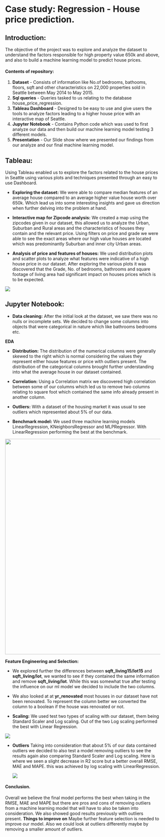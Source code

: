 # Case study: Regression - House price prediction.

## Introduction:
The objective of the project was to explore and analyze the dataset to understand the factors responsible for high property value 650k and above, and also to build a machine learning model to predict house prices.

#### Contents of repository:
1. **Dataset** - Consists of information like No.of bedrooms, bathooms, floors, sqft and other characteristics on 22,000 properties sold in Seattle between May 2014 to May 2015.
2. **Sql queries** - Queries tasked to us relating to the database
house_price_regression.
3. **Tableau Dashboard** - Designed to be easy to use and give users the tools to analyze factors leading to a higher house price with an interactive map of Seattle.
4. **Jupyter Notebook** - Contains Python code which was used to first analyze our data and then build our machine learning model testing 3 different models.
5. **Presentation** - Our Slide show where we presented our findings from our analyze and our final machine learning model.

## Tableau:

Using Tableau enabled us to explore the factors related to the house prices in Seattle using various plots and techniques presented through an easy to use Dashboard.

- **Exploring the dataset:** We were able to compare median features of an average house compared to an average higher value house worth over 650k. Which lead us into some interesting insights and gave us direction when further delving into the problem at hand.

- **Interactive map for Zipcode analysis:** We created a map using the zipcodes given in our dataset, this allowed us to analyze the Urban, Suburban and Rural areas and the characteristics of houses they contain and the relevant price. Using filters on price and grade we were able to see the exact areas where our high value houses are located which was predominantly Suburban and inner city Urban areas.


- **Analysis of price and features of houses:** We used distribution plots and scatter plots to analyze what features were indicative of a high house price in our dataset. After exploring the various plots it was discovered that the Grade, No. of bedrooms, bathrooms and square footage of living area had significant impact on houses prices which is to be expected.

<img src='/images/Tableau.png'>


## Jupyter Notebook:

- **Data cleaning:** After the initial look at the dataset, we saw there was no nulls or incomplete sets. We decided to change some columns into objects that were categorical in nature which like bathrooms bedrooms etc.

 **EDA** 
- **Distribution:** The distribution of the numerical columns were generally skewed to the right which is normal considering the values they represent either house features or price with outliers present.
The distribution of the categorical columns brought further understanding into what the average house in our dataset contained.
- **Correlation:** Using a Correlation matrix we discovered high correlation between some of our columns which led us to remove two columns relating to square foot which contained the same info already present in another column.
- **Outliers:** With a dataset of the housing market it was usual to see outliers which represented about 5% of our data.

- **Benchmark model:** We used three machine learning models LinearRegression, KNeighborsRegressor and MLPRegressor. With LinearRegression performing the best at the benchmark.

<img src='/images/Benchmark.png' width = 700>

 **Feature Engineering and Selection:**
- We explored further the differences between **sqft_living15/lot15** and **sqft_living/lot**, we wanted to see if they contained the same information and remove **sqft_living/lot**. While this was somewhat true after testing the influence on our ml model we decided to include the two columns.

- We also looked at at **yr_renovated** most houses in our dataset have not been renovated. To represent the column better we converted the column to a boolean if the house was renovated or not.

- **Scaling:** We used test two types of scaling with our dataset, them being Standard Scaler and Log scaling. Out of the two Log scaling performed the best with Linear Regression.

<img src='/images/Log scaled model LR.png'>

- **Outliers**
Taking into consideration that about 5% of our data contained outliers we decided to also test a model removing outliers to see the results again also comparing Standard Scaler and Log scaling. Here is where we seen a slight decrease in R2 score but a better overall RMSE, MAE and MAPE. this was achieved by log scaling with LinearRegression.

   
   <img src='/images/No outliers log scale lr.png'>



#### Conclusion.
 Overall we believe the final model performs the best when taking in the RMSE, MAE and MAPE but there are pros and cons of removing outliers from a machine learning model that will have to also be taken into consideration. We also showed good results previously with outliers present.
 **Things to improve on** Maybe further feature selection is needed to improve our model. Also we could look at outliers differently maybe by removing a smaller amount of outliers.


